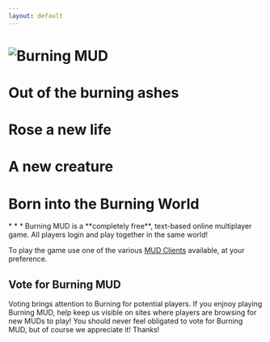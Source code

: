 ```yaml
---
layout: default
---
```

<style>
    img2 {
        max-width:108px;
        max-height:32px;
    }
</style>
<h1><img src="{{ site.baseurl }} {% link /images/burning.jpg %} " alt="Burning MUD"></h1>
<div class="center">
<h1>Out of the burning ashes</h1>
<h1>Rose a new life</h1>
<h1>A new creature</h1>
<h1>Born into the Burning World</h1>
</div>
* * *
Burning MUD is a **completely free**, text-based online multiplayer game. All players login and play together in the same world!

To play the game use one of the various [MUD Clients](mud_clients.markdown) available, at your preference.

## Vote for Burning MUD

Voting brings attention to Burning for potential players. If you enjnoy playing Burning MUD, help keep us visible on sites where players are browsing for new MUDs to play! You should never feel obligated to vote for Burning MUD, but of course we appreciate it! Thanks!
<a href='https://www.mudconnect.com/cgi-bin/vote.cgi?mud=BurningMUD'><img2 src='https://www.mudconnect.com/images/tmc_vote.png'></a><br>
<a href='http://www.mudverse.com/vote/306'><img2 src='http://www.mudverse.com/images/vote.png'/></a><br>
<a href='http://www.topmudsites.com/vote-Burning.html'><img2 src='https://www.topmudsites.com/forums/styles/dark/misc/forumheader2.jpg'/></a><br>